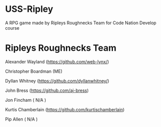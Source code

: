 # USS-Ripley
A RPG game made by Ripleys Roughnecks Team for Code Nation Develop course


# Ripleys Roughnecks Team

Alexander Wayland (https://github.com/web-lynx/)

Christopher Boardman (ME)

Dyllan Whitney (https://github.com/dyllanwhitney/)

John Bress (https://github.com/aj-bress)

Jon Fincham ( N/A )

Kurtis Chamberlain (https://github.com/kurtischamberlain)

Pip Allen ( N/A )
